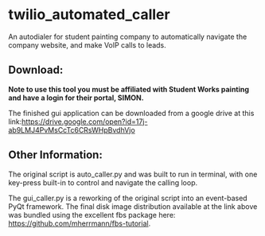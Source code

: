 # twilio_automated_caller
An autodialer for student painting company to automatically navigate the company website, and make VoIP calls to leads.


## Download:

**Note to use this tool you must be affiliated with Student Works painting and have a login for their portal, SIMON.**

The finished gui application can be downloaded from a google drive at this link:https://drive.google.com/open?id=17j-ab9LMJ4PvMsCcTc6CRsWHpBvdhVjo

## Other Information:
The original script is auto_caller.py and was built to run in terminal, with one key-press built-in to control and navigate the calling loop.

The gui_caller.py is a reworking of the original script into an event-based PyQt framework. The final disk image distribution available at the link above was bundled using the excellent fbs package here: https://github.com/mherrmann/fbs-tutorial.

